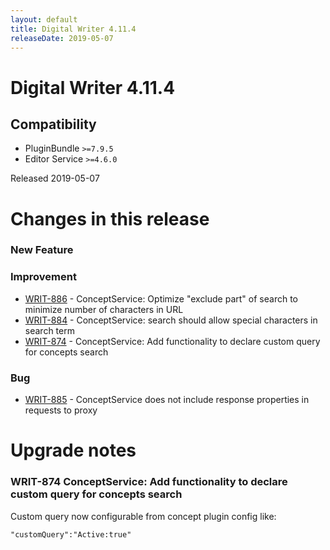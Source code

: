 ```yaml
---
layout: default
title: Digital Writer 4.11.4
releaseDate: 2019-05-07
---
```

<div class="jumbotron">
    <h1>Digital Writer 4.11.4</h1>    
    <h2>Compatibility</h2>
    <ul>
        <li>PluginBundle <code>>=7.9.5</code></li>
        <li>Editor Service <code>>=4.6.0</code></li>
    </ul>
</div>

Released 2019-05-07

 

# Changes in this release  


### New Feature 



### Improvement 
 
 * [WRIT-886](https://jira.infomaker.se/browse/WRIT-886) - ConceptService: Optimize "exclude part" of search to minimize number of characters in URL  
 * [WRIT-884](https://jira.infomaker.se/browse/WRIT-884) - ConceptService: search should allow special characters in search term  
 * [WRIT-874](https://jira.infomaker.se/browse/WRIT-874) - ConceptService: Add functionality to declare custom query for concepts search 


### Bug 
 
 * [WRIT-885](https://jira.infomaker.se/browse/WRIT-885) - ConceptService does not include response properties in requests to proxy 




# Upgrade notes  
           
### WRIT-874 ConceptService: Add functionality to declare custom query for concepts search 
Custom query now configurable from concept plugin config like:

```
"customQuery":"Active:true"
```        

